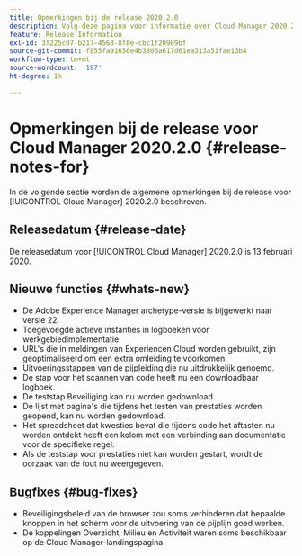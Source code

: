 ```yaml
---
title: Opmerkingen bij de release 2020.2.0
description: Volg deze pagina voor informatie over Cloud Manager 2020.2.0
feature: Release Information
exl-id: 3f225c07-b217-4568-8f8e-cbc1f20989bf
source-git-commit: f855fa91656e4b3806a617d61ea313a51fae13b4
workflow-type: tm+mt
source-wordcount: '187'
ht-degree: 1%

---
```


# Opmerkingen bij de release voor Cloud Manager 2020.2.0 {#release-notes-for}

In de volgende sectie worden de algemene opmerkingen bij de release voor [!UICONTROL Cloud Manager] 2020.2.0 beschreven.

## Releasedatum {#release-date}

De releasedatum voor [!UICONTROL Cloud Manager] 2020.2.0 is 13 februari 2020.

## Nieuwe functies {#whats-new}

* De Adobe Experience Manager archetype-versie is bijgewerkt naar versie 22.
* Toegevoegde actieve instanties in logboeken voor werkgebiedimplementatie
* URL&#39;s die in meldingen van Experiencen Cloud worden gebruikt, zijn geoptimaliseerd om een extra omleiding te voorkomen.
* Uitvoeringsstappen van de pijpleiding die nu uitdrukkelijk genoemd.
* De stap voor het scannen van code heeft nu een downloadbaar logboek.
* De teststap Beveiliging kan nu worden gedownload.
* De lijst met pagina&#39;s die tijdens het testen van prestaties worden geopend, kan nu worden gedownload.
* Het spreadsheet dat kwesties bevat die tijdens code het aftasten nu worden ontdekt heeft een kolom met een verbinding aan documentatie voor de specifieke regel.
* Als de teststap voor prestaties niet kan worden gestart, wordt de oorzaak van de fout nu weergegeven.

## Bugfixes {#bug-fixes}

* Beveiligingsbeleid van de browser zou soms verhinderen dat bepaalde knoppen in het scherm voor de uitvoering van de pijplijn goed werken.
* De koppelingen Overzicht, Milieu en Activiteit waren soms beschikbaar op de Cloud Manager-landingspagina.
